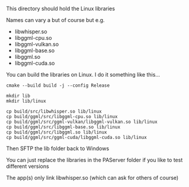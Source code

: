 This directory should hold the Linux libraries

Names can vary a but of course but e.g.

- libwhisper.so
- libggml-cpu.so
- libggml-vulkan.so
- libggml-base.so
- libggml.so
- libggml-cuda.so

You can build the libraries on Linux. I do it something like this...

```make -B build -DWHISPER_COREML=1 -DBUILD_SHARED_LIBS=ON -DWHISPER_SDL2=ON
cmake --build build -j --config Release

mkdir lib
mkdir lib/linux

cp build/src/libwhisper.so lib/linux
cp build/ggml/src/libggml-cpu.so lib/linux
cp build/ggml/src/ggml-vulkan/libggml-vulkan.so lib/linux
cp build/ggml/src/libggml-base.so lib/linux
cp build/ggml/src/libggml.so lib/linux
cp build/ggml/src/ggml-cuda/libggml-cuda.so lib/linux
```


Then SFTP the lib folder back to Windows

You can just replace the libraries in the PAServer folder if you like to test different versions

The app(s) only link libwhisper.so (which can ask for others of course)